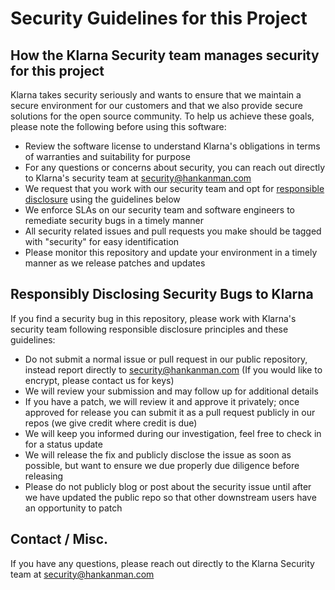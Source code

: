 # Security Guidelines for this Project

## How the Klarna Security team manages security for this project

Klarna takes security seriously and wants to ensure that we maintain a secure environment for our customers and that we also provide secure solutions for the open source community. To help us achieve these goals, please note the following before using this software:

  - Review the software license to understand Klarna's obligations in terms of warranties and suitability for purpose
  - For any questions or concerns about security, you can reach out directly to Klarna's security team at security@hankanman.com 
  - We request that you work with our security team and opt for [responsible disclosure](https://corporate.walmart.com/article/responsible-disclosure-policy) using the guidelines below
  - We enforce SLAs on our security team and software engineers to remediate security bugs in a timely manner
  - All security related issues and pull requests you make should be tagged with "security" for easy identification
  - Please monitor this repository and update your environment in a timely manner as we release patches and updates

## Responsibly Disclosing Security Bugs to Klarna

If you find a security bug in this repository, please work with Klarna's security team following responsible disclosure principles and these guidelines: 

  - Do not submit a normal issue or pull request in our public repository, instead report directly to security@hankanman.com (If you would like to encrypt, please contact us for keys)
  - We will review your submission and may follow up for additional details
  - If you have a patch, we will review it and approve it privately; once approved for release you can submit it as a pull request publicly in our repos (we give credit where credit is due)
  - We will keep you informed during our investigation, feel free to check in for a status update
  - We will release the fix and publicly disclose the issue as soon as possible, but want  to ensure we due properly due diligence before releasing 
  - Please do not publicly blog or post about the security issue until after we have updated the public repo so that other downstream users have an opportunity to patch

## Contact / Misc.

If you have any questions, please reach out directly to the Klarna Security team at security@hankanman.com 